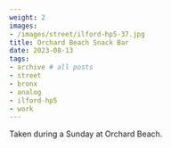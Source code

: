 ```yaml
---
weight: 2
images:
- /images/street/ilford-hp5-37.jpg
title: Orchard Beach Snack Bar
date: 2023-08-13
tags:
- archive # all posts
- street
- bronx
- analog
- ilford-hp5
- work
---
```


Taken during a Sunday at Orchard Beach.
